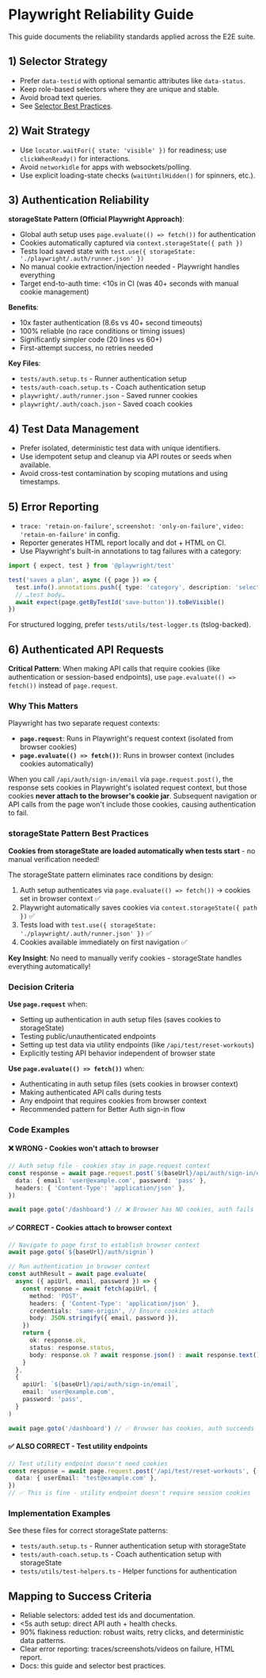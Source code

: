 # Playwright Reliability Guide

This guide documents the reliability standards applied across the E2E suite.

## 1) Selector Strategy

- Prefer `data-testid` with optional semantic attributes like `data-status`.
- Keep role-based selectors where they are unique and stable.
- Avoid broad text queries.
- See [Selector Best Practices](./selector-best-practices.md).

## 2) Wait Strategy

- Use `locator.waitFor({ state: 'visible' })` for readiness; use `clickWhenReady()` for interactions.
- Avoid `networkidle` for apps with websockets/polling.
- Use explicit loading-state checks (`waitUntilHidden()` for spinners, etc.).

## 3) Authentication Reliability

**storageState Pattern (Official Playwright Approach)**:

- Global auth setup uses `page.evaluate(() => fetch())` for authentication
- Cookies automatically captured via `context.storageState({ path })`
- Tests load saved state with `test.use({ storageState: './playwright/.auth/runner.json' })`
- No manual cookie extraction/injection needed - Playwright handles everything
- Target end-to-auth time: <10s in CI (was 40+ seconds with manual cookie management)

**Benefits**:

- 10x faster authentication (8.6s vs 40+ second timeouts)
- 100% reliable (no race conditions or timing issues)
- Significantly simpler code (20 lines vs 60+)
- First-attempt success, no retries needed

**Key Files**:

- `tests/auth.setup.ts` - Runner authentication setup
- `tests/auth-coach.setup.ts` - Coach authentication setup
- `playwright/.auth/runner.json` - Saved runner cookies
- `playwright/.auth/coach.json` - Saved coach cookies

## 4) Test Data Management

- Prefer isolated, deterministic test data with unique identifiers.
- Use idempotent setup and cleanup via API routes or seeds when available.
- Avoid cross-test contamination by scoping mutations and using timestamps.

## 5) Error Reporting

- `trace: 'retain-on-failure'`, `screenshot: 'only-on-failure'`, `video: 'retain-on-failure'` in config.
- Reporter generates HTML report locally and dot + HTML on CI.
- Use Playwright's built-in annotations to tag failures with a category:

```ts
import { expect, test } from '@playwright/test'

test('saves a plan', async ({ page }) => {
  test.info().annotations.push({ type: 'category', description: 'selectors' })
  // …test body…
  await expect(page.getByTestId('save-button')).toBeVisible()
})
```

For structured logging, prefer `tests/utils/test-logger.ts` (tslog-backed).

## 6) Authenticated API Requests

**Critical Pattern**: When making API calls that require cookies (like authentication or session-based endpoints), use `page.evaluate(() => fetch())` instead of `page.request`.

### Why This Matters

Playwright has two separate request contexts:

- **`page.request`**: Runs in Playwright's request context (isolated from browser cookies)
- **`page.evaluate(() => fetch())`**: Runs in browser context (includes cookies automatically)

When you call `/api/auth/sign-in/email` via `page.request.post()`, the response sets cookies in Playwright's isolated request context, but those cookies **never attach to the browser's cookie jar**. Subsequent navigation or API calls from the page won't include those cookies, causing authentication to fail.

### storageState Pattern Best Practices

**Cookies from storageState are loaded automatically when tests start** - no manual verification needed!

The storageState pattern eliminates race conditions by design:

1. Auth setup authenticates via `page.evaluate(() => fetch())` → cookies set in browser context ✅
2. Playwright automatically saves cookies via `context.storageState({ path })` ✅
3. Tests load with `test.use({ storageState: './playwright/.auth/runner.json' })` ✅
4. Cookies available immediately on first navigation ✅

**Key Insight**: No need to manually verify cookies - storageState handles everything automatically!

### Decision Criteria

**Use `page.request`** when:

- Setting up authentication in auth setup files (saves cookies to storageState)
- Testing public/unauthenticated endpoints
- Setting up test data via utility endpoints (like `/api/test/reset-workouts`)
- Explicitly testing API behavior independent of browser state

**Use `page.evaluate(() => fetch())`** when:

- Authenticating in auth setup files (sets cookies in browser context)
- Making authenticated API calls during tests
- Any endpoint that requires cookies from browser context
- Recommended pattern for Better Auth sign-in flow

### Code Examples

#### ❌ WRONG - Cookies won't attach to browser

```ts
// Auth setup file - cookies stay in page.request context
const response = await page.request.post(`${baseUrl}/api/auth/sign-in/email`, {
  data: { email: 'user@example.com', password: 'pass' },
  headers: { 'Content-Type': 'application/json' },
})

await page.goto('/dashboard') // ❌ Browser has NO cookies, auth fails
```

#### ✅ CORRECT - Cookies attach to browser context

```ts
// Navigate to page first to establish browser context
await page.goto(`${baseUrl}/auth/signin`)

// Run authentication in browser context
const authResult = await page.evaluate(
  async ({ apiUrl, email, password }) => {
    const response = await fetch(apiUrl, {
      method: 'POST',
      headers: { 'Content-Type': 'application/json' },
      credentials: 'same-origin', // Ensure cookies attach
      body: JSON.stringify({ email, password }),
    })
    return {
      ok: response.ok,
      status: response.status,
      body: response.ok ? await response.json() : await response.text(),
    }
  },
  {
    apiUrl: `${baseUrl}/api/auth/sign-in/email`,
    email: 'user@example.com',
    password: 'pass',
  }
)

await page.goto('/dashboard') // ✅ Browser has cookies, auth succeeds
```

#### ✅ ALSO CORRECT - Test utility endpoints

```ts
// Test utility endpoint doesn't need cookies
const response = await page.request.post('/api/test/reset-workouts', {
  data: { userEmail: 'test@example.com' },
})
// ✅ This is fine - utility endpoint doesn't require session cookies
```

### Implementation Examples

See these files for correct storageState patterns:

- `tests/auth.setup.ts` - Runner authentication setup with storageState
- `tests/auth-coach.setup.ts` - Coach authentication setup with storageState
- `tests/utils/test-helpers.ts` - Helper functions for authentication

## Mapping to Success Criteria

- Reliable selectors: added test ids and documentation.
- <5s auth setup: direct API auth + health checks.
- 90% flakiness reduction: robust waits, retry clicks, and deterministic data patterns.
- Clear error reporting: traces/screenshots/videos on failure, HTML report.
- Docs: this guide and selector best practices.
